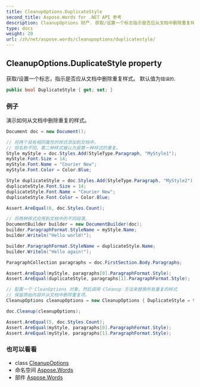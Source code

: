 ```yaml
---
title: CleanupOptions.DuplicateStyle
second_title: Aspose.Words for .NET API 参考
description: CleanupOptions 财产. 获取/设置一个标志指示是否应从文档中删除重复样式 默认值为错误的.
type: docs
weight: 20
url: /zh/net/aspose.words/cleanupoptions/duplicatestyle/
---
```

## CleanupOptions.DuplicateStyle property

获取/设置一个标志，指示是否应从文档中删除重复样式。 默认值为`错误的`.

```csharp
public bool DuplicateStyle { get; set; }
```

### 例子

演示如何从文档中删除重复的样式。

```csharp
Document doc = new Document();

// 将两个具有相同属性的样式添加到文档中，
// 但名称不同。第二种样式被认为是第一种样式的重复。
Style myStyle = doc.Styles.Add(StyleType.Paragraph, "MyStyle1");
myStyle.Font.Size = 14;
myStyle.Font.Name = "Courier New";
myStyle.Font.Color = Color.Blue;

Style duplicateStyle = doc.Styles.Add(StyleType.Paragraph, "MyStyle2");
duplicateStyle.Font.Size = 14;
duplicateStyle.Font.Name = "Courier New";
duplicateStyle.Font.Color = Color.Blue;

Assert.AreEqual(6, doc.Styles.Count);

// 将两种样式应用到文档中的不同段落。
DocumentBuilder builder = new DocumentBuilder(doc);
builder.ParagraphFormat.StyleName = myStyle.Name;
builder.Writeln("Hello world!");

builder.ParagraphFormat.StyleName = duplicateStyle.Name;
builder.Writeln("Hello again!");

ParagraphCollection paragraphs = doc.FirstSection.Body.Paragraphs;

Assert.AreEqual(myStyle, paragraphs[0].ParagraphFormat.Style);
Assert.AreEqual(duplicateStyle, paragraphs[1].ParagraphFormat.Style);

// 配置一个 CleanOptions 对象，然后调用 Cleanup 方法来替换所有重复的样式
// 保留原始内容并从文档中删除重复项。
CleanupOptions cleanupOptions = new CleanupOptions { DuplicateStyle = true };

doc.Cleanup(cleanupOptions);

Assert.AreEqual(5, doc.Styles.Count);
Assert.AreEqual(myStyle, paragraphs[0].ParagraphFormat.Style);
Assert.AreEqual(myStyle, paragraphs[1].ParagraphFormat.Style);
```

### 也可以看看

* class [CleanupOptions](../)
* 命名空间 [Aspose.Words](../../cleanupoptions/)
* 部件 [Aspose.Words](../../../)


